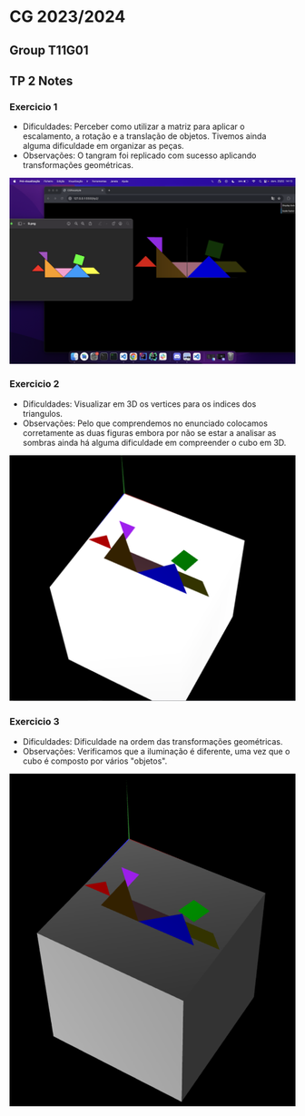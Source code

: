 # CG 2023/2024

## Group T11G01

## TP 2 Notes

### Exercicio 1 
- Dificuldades: Perceber como utilizar a matriz para aplicar o escalamento, a rotação e a translação de objetos. Tivemos ainda alguma dificuldade em organizar as peças.
- Observações: O tangram foi replicado com sucesso aplicando transformações geométricas.

![Screenshot 1](screenshots/cg-t11g01-tp2-1.png)

### Exercicio 2 
- Dificuldades: Visualizar em 3D os vertices para os indices dos triangulos.
- Observações: Pelo que comprendemos no enunciado colocamos corretamente as duas figuras embora por não se estar a analisar as sombras ainda há alguma dificuldade em compreender o cubo em 3D.

![Screenshot 2](screenshots/cg-t11g01-tp2-2.png)

### Exercicio 3
- Dificuldades: Dificuldade na ordem das transformações geométricas. 
- Observações: Verificamos que a iluminação é diferente, uma vez que o cubo é composto por vários "objetos".

![Screenshot 3](screenshots/cg-t11g01-tp2-3.png)